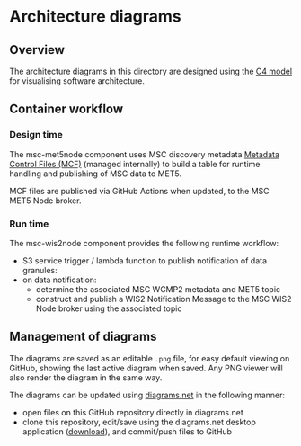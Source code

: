 # Architecture diagrams

## Overview

The architecture diagrams in this directory are designed using the [C4 model](https://c4model.com) for visualising software architecture.

## Container workflow

### Design time

The msc-met5node component uses MSC discovery metadata [Metadata Control Files (MCF)](https://geopython.github.io/pygeometa/reference/mcf) (managed internally) to build a table for runtime handling and publishing of MSC data to MET5.

MCF files are published via GitHub Actions when updated, to the MSC MET5 Node broker.

### Run time

The msc-wis2node component provides the following runtime workflow:

- S3 service trigger / lambda function to publish notification of data granules:
- on data notification:
  - determine the associated MSC WCMP2 metadata and MET5 topic
  - construct and publish a WIS2 Notification Message to the MSC WIS2 Node broker using the associated topic


## Management of diagrams

The diagrams are saved as an editable `.png` file, for easy default viewing on GitHub, showing the last active diagram when saved. Any PNG
viewer will also render the diagram in the same way.

The diagrams can be updated using [diagrams.net](https://diagrams.net) in the following manner:

- open files on this GitHub repository directly in diagrams.net
- clone this repository, edit/save using the diagrams.net desktop application ([download](https://github.com/jgraph/drawio-desktop/releases)), and commit/push files to GitHub
